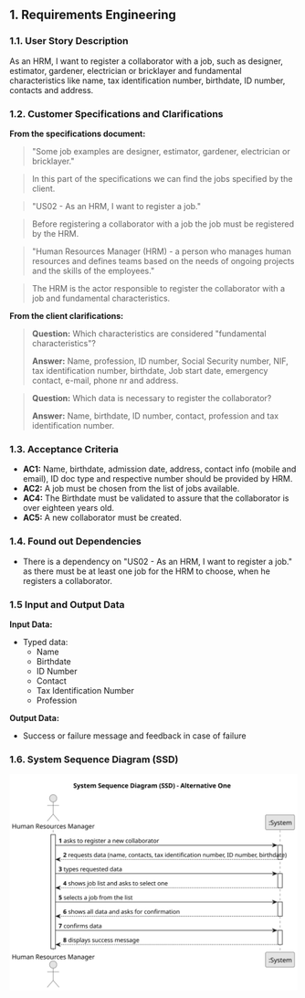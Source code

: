 ## 1. Requirements Engineering

### 1.1. User Story Description

As an HRM, I want to register a collaborator with a job, such as designer, estimator, gardener, electrician or bricklayer and fundamental
characteristics like name, tax identification number, birthdate, ID number, contacts and address.
### 1.2. Customer Specifications and Clarifications 

**From the specifications document:**

>	"Some job examples are designer, estimator, gardener, electrician
or bricklayer."
 
>	In this part of the specifications we can find the jobs specified by the client.

> "US02 - As an HRM, I want to register a job."

> Before registering a collaborator with a job the job must be registered by the HRM.

> "Human Resources Manager (HRM) - a person who manages human resources
and defines teams based on the needs of ongoing projects and the skills of the
employees."

> The HRM is the actor responsible to register the collaborator with a job and fundamental characteristics. 

**From the client clarifications:**

> **Question:** Which characteristics are considered "fundamental characteristics"?
>
> **Answer:** Name, profession, ID number, Social Security number, NIF, tax identification number, birthdate, Job start date, emergency contact, e-mail, phone nr and address.

> **Question:** Which data is necessary to register the collaborator?
>
> **Answer:** Name, birthdate, ID number, contact, profession and tax identification number.

### 1.3. Acceptance Criteria

* **AC1:** Name, birthdate, admission date, address, contact info (mobile and
  email), ID doc type and respective number should be provided by HRM.
* **AC2:** A job must be chosen from the list of jobs available.
* **AC4:** The Birthdate must be validated to assure that the collaborator is over eighteen years old.
* **AC5:** A new collaborator must be created.



### 1.4. Found out Dependencies

* There is a dependency on "US02 - As an HRM, I want to register a job." as there must be at least one job for the HRM to choose, when he registers a collaborator.

### 1.5 Input and Output Data

**Input Data:**

* Typed data:
    * Name
    * Birthdate 
    * ID Number
    * Contact
    * Tax Identification Number
    * Profession

**Output Data:**

* Success or failure message and feedback in case of failure 

### 1.6. System Sequence Diagram (SSD)



![System Sequence Diagram - Alternative One](svg/us03-system-sequence-diagram-alternative-one.svg)
